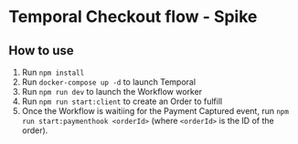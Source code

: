 # Temporal Checkout flow - Spike

## How to use

1. Run `npm install`
2. Run `docker-compose up -d` to launch Temporal
3. Run `npm run dev` to launch the Workflow worker
4. Run `npm run start:client` to create an Order to fulfill
5. Once the Workflow is waitiing for the Payment Captured event, run `npm run start:paymenthook <orderId>` (where `<orderId>` is the ID of the order).
